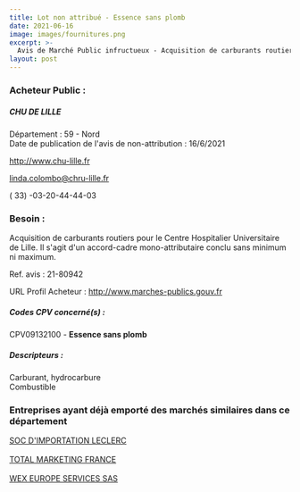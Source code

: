 ```yaml
---
title: Lot non attribué - Essence sans plomb
date: 2021-06-16
image: images/fournitures.png
excerpt: >-
  Avis de Marché Public infructueux - Acquisition de carburants routiers pour le Centre Hospitalier Universitaire de Lille
layout: post
---
```


### Acheteur Public :
##### CHU DE LILLE
Département : 59 - Nord<br/>
Date de publication de l'avis de non-attribution : 16/6/2021


http://www.chu-lille.fr

linda.colombo@chru-lille.fr

( 33) -03-20-44-44-03
### Besoin :

Acquisition de carburants routiers pour le Centre Hospitalier Universitaire de Lille. Il s'agit d'un accord-cadre mono-attributaire conclu sans minimum ni maximum.

Ref. avis : 21-80942

URL Profil Acheteur : http://www.marches-publics.gouv.fr

##### Codes CPV concerné(s) :
CPV09132100 - **Essence sans plomb** <br/>

##### Descripteurs :
Carburant, hydrocarbure <br/>
Combustible <br/>

### Entreprises ayant déjà emporté des marchés similaires dans ce département
<a href="/entreprise-545/siren-315281113">SOC D'IMPORTATION LECLERC</a><br/><br/>
<a href="/entreprise-571/siren-531680445">TOTAL MARKETING FRANCE</a><br/><br/>
<a href="/entreprise-577/siren-801050493">WEX EUROPE SERVICES SAS</a><br/><br/>
